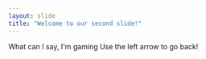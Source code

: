 ```yaml
---
layout: slide
title: "Welcome to our second slide!"
---
```

What can I say, I'm gaming
Use the left arrow to go back!
